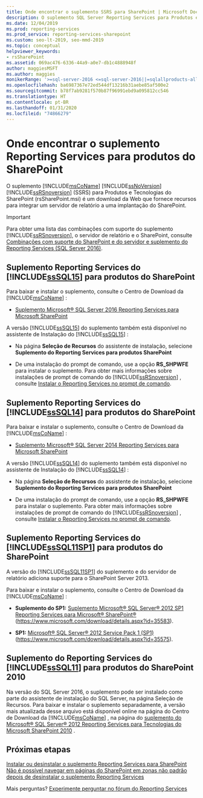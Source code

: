 ```yaml
---
title: Onde encontrar o suplemento SSRS para SharePoint | Microsoft Docs
description: O suplemento SQL Server Reporting Services para Produtos e Tecnologias do SharePoint (rssharePoint.msi) é um download da Web que fornece recursos para integrar um servidor de relatório a uma implantação do SharePoint.
ms.date: 12/04/2019
ms.prod: reporting-services
ms.prod_service: reporting-services-sharepoint
ms.custom: seo-lt-2019, seo-mmd-2019
ms.topic: conceptual
helpviewer_keywords:
- rsSharePoint
ms.assetid: 069ac476-6336-44a9-a0e7-db1c4888948f
author: maggiesMSFT
ms.author: maggies
monikerRange: '>=sql-server-2016 <=sql-server-2016||=sqlallproducts-allversions'
ms.openlocfilehash: ba6987367e72ed544df13216b31aebe85af500e2
ms.sourcegitcommit: b78f7ab9281f570b87f96991ebd9a095812cc546
ms.translationtype: HT
ms.contentlocale: pt-BR
ms.lasthandoff: 01/31/2020
ms.locfileid: "74866279"
---
```

# <a name="where-to-find-the-reporting-services-add-in-for-sharepoint-products"></a>Onde encontrar o suplemento Reporting Services para produtos do SharePoint

O suplemento [!INCLUDE[msCoName](../../includes/msconame-md.md)] [!INCLUDE[ssNoVersion](../../includes/ssnoversion-md.md)] [!INCLUDE[ssRSnoversion](../../includes/ssrsnoversion-md.md)] (SSRS) para Produtos e Tecnologias do SharePoint (rsSharePoint.msi) é um download da Web que fornece recursos para integrar um servidor de relatório a uma implantação do SharePoint.  
  
> [!IMPORTANT]  
>  Para obter uma lista das combinações com suporte do suplemento [!INCLUDE[ssRSnoversion](../../includes/ssrsnoversion-md.md)], o servidor de relatório e o SharePoint, consulte [Combinações com suporte do SharePoint e do servidor e suplemento do Reporting Services &#40;SQL Server 2016&#41;](../../reporting-services/install-windows/supported-combinations-of-sharepoint-and-reporting-services-server.md).  
  
##  <a name="bkmk_sql16"></a> Suplemento Reporting Services do [!INCLUDE[ssSQL15](../../includes/sssql15-md.md)] para produtos do SharePoint  
 Para baixar e instalar o suplemento, consulte o Centro de Download da [!INCLUDE[msCoName](../../includes/msconame-md.md)] :  
  
-   [Suplemento Microsoft® SQL Server 2016 Reporting Services para Microsoft SharePoint](https://www.microsoft.com/download/details.aspx?id=52682)  
  
 A versão [!INCLUDE[ssSQL15](../../includes/sssql15-md.md)] do suplemento também está disponível no assistente de Instalação do [!INCLUDE[ssSQL15](../../includes/sssql15-md.md)] :  
  
-   Na página **Seleção de Recursos** do assistente de instalação, selecione **Suplemento do Reporting Services para produtos SharePoint**  
  
-   De uma instalação do prompt de comando, use a opção **RS_SHPWFE** para instalar o suplemento. Para obter mais informações sobre instalações de prompt de comando do [!INCLUDE[ssRSnoversion](../../includes/ssrsnoversion-md.md)] , consulte [Instalar o Reporting Services no prompt de comando](../../reporting-services/install-windows/install-reporting-services-at-the-command-prompt.md).  
  
##  <a name="bkmk_sql14"></a> Suplemento Reporting Services do [!INCLUDE[ssSQL14](../../includes/sssql14-md.md)] para produtos do SharePoint  
 Para baixar e instalar o suplemento, consulte o Centro de Download da [!INCLUDE[msCoName](../../includes/msconame-md.md)] :  
  
-   [Suplemento Microsoft® SQL Server 2014 Reporting Services para Microsoft SharePoint](https://www.microsoft.com/download/details.aspx?id=42294)  
  
 A versão [!INCLUDE[ssSQL14](../../includes/sssql14-md.md)] do suplemento também está disponível no assistente de Instalação do [!INCLUDE[ssSQL14](../../includes/sssql14-md.md)] :  
  
-   Na página **Seleção de Recursos** do assistente de instalação, selecione **Suplemento do Reporting Services para produtos SharePoint**  
  
-   De uma instalação do prompt de comando, use a opção **RS_SHPWFE** para instalar o suplemento. Para obter mais informações sobre instalações de prompt de comando do [!INCLUDE[ssRSnoversion](../../includes/ssrsnoversion-md.md)] , consulte [Instalar o Reporting Services no prompt de comando](../../reporting-services/install-windows/install-reporting-services-at-the-command-prompt.md).  
  
##  <a name="bkmk_sql11sp1"></a> Suplemento Reporting Services do [!INCLUDE[ssSQL11SP1](../../includes/sssql11sp1-md.md)] para produtos do SharePoint  
 A versão do [!INCLUDE[ssSQL11SP1](../../includes/sssql11sp1-md.md)] do suplemento e do servidor de relatório adiciona suporte para o SharePoint Server 2013.  
  
 Para baixar e instalar o suplemento, consulte o Centro de Download da [!INCLUDE[msCoName](../../includes/msconame-md.md)] :  
  
-   **Suplemento do SP1:**  [Suplemento Microsoft® SQL Server® 2012 SP1 Reporting Services para Microsoft® SharePoint®](https://www.microsoft.com/download/details.aspx?id=35583) (https://www.microsoft.com/download/details.aspx?id=35583).  
  
-   **SP1:**  [Microsoft® SQL Server® 2012 Service Pack 1 (SP1)](https://www.microsoft.com/download/details.aspx?id=35575) (https://www.microsoft.com/download/details.aspx?id=35575).  

##  <a name="bkmk_sql11"></a> Suplemento do Reporting Services do [!INCLUDE[ssSQL11](../../includes/sssql11-md.md)] para produtos do SharePoint 2010

Na versão do SQL Server 2016, o suplemento pode ser instalado como parte do assistente de instalação do SQL Server, na página Seleção de Recursos. Para baixar e instalar o suplemento separadamente, a versão mais atualizada desse arquivo está disponível online na página do Centro de Download da [!INCLUDE[msCoName](../../includes/msconame-md.md)] , na página do [suplemento do Microsoft® SQL Server® 2012 Reporting Services para Tecnologias do Microsoft SharePoint 2010](https://go.microsoft.com/fwlink/?LinkID=207242) .

## <a name="next-steps"></a>Próximas etapas

[Instalar ou desinstalar o suplemento Reporting Services para SharePoint](../../reporting-services/install-windows/install-or-uninstall-the-reporting-services-add-in-for-sharepoint.md)   
[Não é possível navegar em páginas do SharePoint em zonas não padrão depois de desinstalar o suplemento Reporting Services](https://support.microsoft.com/kb/2009212)  

Mais perguntas? [Experimente perguntar no fórum do Reporting Services](https://go.microsoft.com/fwlink/?LinkId=620231)
